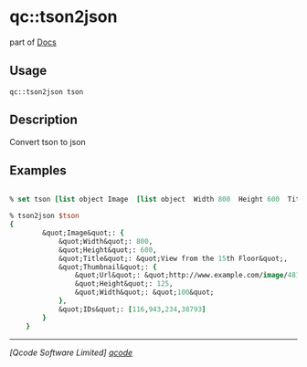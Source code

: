 qc::tson2json
=============

part of [Docs](.)

Usage
-----
`qc::tson2json tson`

Description
-----------
Convert tson to json

Examples
--------
```tcl

% set tson [list object Image  [list object  Width 800  Height 600  Title {View from the 15th Floor}  Thumbnail [list object  Url http://www.example.com/image/481989943  Height 125  Width [list string 100]]  IDs [list array 116 943 234 38793]]]

% tson2json $tson
{
        &quot;Image&quot;: {
            &quot;Width&quot;: 800,
            &quot;Height&quot;: 600,
            &quot;Title&quot;: &quot;View from the 15th Floor&quot;,
            &quot;Thumbnail&quot;: {
                &quot;Url&quot;: &quot;http://www.example.com/image/481989943&quot;,
                &quot;Height&quot;: 125,
                &quot;Width&quot;: &quot;100&quot;
            },
            &quot;IDs&quot;: [116,943,234,38793]
        }
    }

```

----------------------------------
*[Qcode Software Limited] [qcode]*

[qcode]: www.qcode.co.uk "Qcode Software"